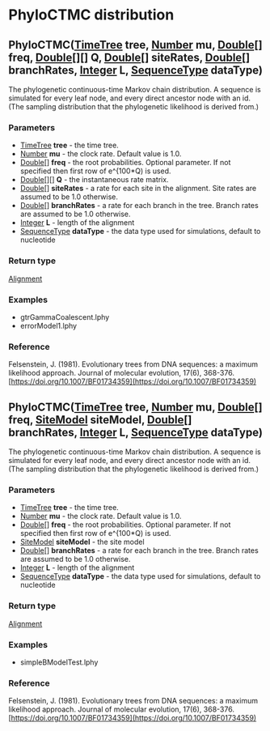 PhyloCTMC distribution
======================
PhyloCTMC([TimeTree](../types/TimeTree.md) **tree**, [Number](../types/Number.md) **mu**, [Double[]](../types/Double[].md) **freq**, [Double[][]](../types/Double[][].md) **Q**, [Double[]](../types/Double[].md) **siteRates**, [Double[]](../types/Double[].md) **branchRates**, [Integer](../types/Integer.md) **L**, [SequenceType](../types/SequenceType.md) **dataType**)
-------------------------------------------------------------------------------------------------------------------------------------------------------------------------------------------------------------------------------------------------------------------------------------------------------------------------------------------------------------------------------

The phylogenetic continuous-time Markov chain distribution. A sequence is simulated for every leaf node, and every direct ancestor node with an id.(The sampling distribution that the phylogenetic likelihood is derived from.)

### Parameters

- [TimeTree](../types/TimeTree.md) **tree** - the time tree.
- [Number](../types/Number.md) **mu** - the clock rate. Default value is 1.0.
- [Double[]](../types/Double[].md) **freq** - the root probabilities. Optional parameter. If not specified then first row of e^{100*Q) is used.
- [Double[][]](../types/Double[][].md) **Q** - the instantaneous rate matrix.
- [Double[]](../types/Double[].md) **siteRates** - a rate for each site in the alignment. Site rates are assumed to be 1.0 otherwise.
- [Double[]](../types/Double[].md) **branchRates** - a rate for each branch in the tree. Branch rates are assumed to be 1.0 otherwise.
- [Integer](../types/Integer.md) **L** - length of the alignment
- [SequenceType](../types/SequenceType.md) **dataType** - the data type used for simulations, default to nucleotide

### Return type

[Alignment](../types/Alignment.md)


### Examples

- gtrGammaCoalescent.lphy
- errorModel1.lphy

### Reference

Felsenstein, J. (1981). Evolutionary trees from DNA sequences: a maximum likelihood approach. Journal of molecular evolution, 17(6), 368-376.[https://doi.org/10.1007/BF01734359](https://doi.org/10.1007/BF01734359)

PhyloCTMC([TimeTree](../types/TimeTree.md) **tree**, [Number](../types/Number.md) **mu**, [Double[]](../types/Double[].md) **freq**, [SiteModel](../types/SiteModel.md) **siteModel**, [Double[]](../types/Double[].md) **branchRates**, [Integer](../types/Integer.md) **L**, [SequenceType](../types/SequenceType.md) **dataType**)
-------------------------------------------------------------------------------------------------------------------------------------------------------------------------------------------------------------------------------------------------------------------------------------------------------------------------------------

The phylogenetic continuous-time Markov chain distribution. A sequence is simulated for every leaf node, and every direct ancestor node with an id.(The sampling distribution that the phylogenetic likelihood is derived from.)

### Parameters

- [TimeTree](../types/TimeTree.md) **tree** - the time tree.
- [Number](../types/Number.md) **mu** - the clock rate. Default value is 1.0.
- [Double[]](../types/Double[].md) **freq** - the root probabilities. Optional parameter. If not specified then first row of e^{100*Q) is used.
- [SiteModel](../types/SiteModel.md) **siteModel** - the site model
- [Double[]](../types/Double[].md) **branchRates** - a rate for each branch in the tree. Branch rates are assumed to be 1.0 otherwise.
- [Integer](../types/Integer.md) **L** - length of the alignment
- [SequenceType](../types/SequenceType.md) **dataType** - the data type used for simulations, default to nucleotide

### Return type

[Alignment](../types/Alignment.md)


### Examples

- simpleBModelTest.lphy

### Reference

Felsenstein, J. (1981). Evolutionary trees from DNA sequences: a maximum likelihood approach. Journal of molecular evolution, 17(6), 368-376.[https://doi.org/10.1007/BF01734359](https://doi.org/10.1007/BF01734359)

